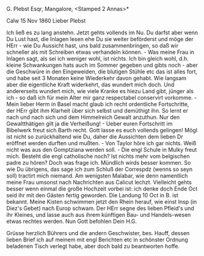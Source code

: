 G. Plebst Esqr, Mangalore, <Stamped 2 Annas>*

 Calw 15 Nov 1860
Lieber Plebst

Ich ließ es zu lang anstehn. Jetzt gehts vollends im Nu. Du darfst aber wenn Du Lust hast, die Inlagen lesen ehe Du sie weiter beförderst und möge der HErr - wie Du Aussicht hast, uns bald zusammenbringen, so daß wir schneller als mit Schreiben etwas verhandeln können. - Was meine Frau in Inlagen sagt, als sei ich weniger wohl, ist nichts. Ich bin gleich wohl, d.h. kleine Schwankungen hats auch im Sommer gegeben und gibts noch - aber die Geschwüre in den Eingeweiden, die blutigen Stühle etc das ist alles fort, und habe seit 3 Monaten keine Wiederkehr davon gehabt. Wie langsam aber die eigentliche Kraft widerkehrt, das wundert mich doch. Und andererseits wundert mich, wie viele Kranke es hiezu Land gibt, jünger als ich - so daß ich für mein Alter mir ganz respectabel conservirt vorkomme. - Mein lieber Herm in Basel macht glaub ich recht ordentliche Fortschritte, der HErr gibt ihm Klarheit über sich selbst und demüthigt ihn. So lernt er nach und nach sich und dem Himmelreich Gewalt anzuthun. Nur den Gewaltthätigen gilt ja die Verheißung! - Ueber euren Fortschritt im Bibelwerk freut sich Barth recht. Gott lasse es euch vollends gelingen! Mögl ist nicht so zurückhaltend wie Du, daher die Aussichten dem lieben Dr eröffnet werden durften und mußten. - Von Taylor höre ich gar nichts. Weiß nicht was aus den Gomptziana werden soll. - Die engl Schule in Mulky freut mich. Besteht die engl catholische noch? Ist nichts mehr vom belgischen padre zu hören? Doch was frage ich. Mündlich wirds besser kommen. So wie Du übrigens, das sage ich zum Schluß der Correspdz (wenns so seyn soll) tractirt mich niemand. Am wenigsten Malabar, wie denn namentlich meine Frau umsonst nach Nachrichten aus Calicut lechzt. Vielleicht gehts besser wenn einmal die große Hochzeit vorbei ist: ich denke doch Ende Oct seid ihr mit den Gästen fertig geworden. Die Landung 10 Oct in B. ist bekannt. Meine Kisten schwimmen jetzt den Rhein herauf, wie einst Insp (in Diez's Gebet) nach Europ schwam. Der HErr segne des lieben Pfleid's und ihr Kleines, und lasse auch aus ihrem künftigen Bau- und Handels-wesen etwas rechtes werden. 
 Nun Gott befohlen
 Dein H.G.

Grüsse herzlich Bührers und die andern Geschwister, bes. Hauff, dessen lieben Brief ich auf meinem mit engl Berichten etc in schönster Ordnung beladenen Tisch verlegt habe, aber doch bald zu beantworten hoffe. 